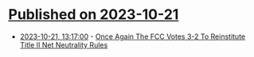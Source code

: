 # [Published on 2023-10-21](index.md)

* [2023-10-21, 13:17:00](https://soylentnews.org/article.pl?sid=23/10/20/1747240&from=rss) - [Once Again The FCC Votes 3-2 To Reinstitute Title II Net Neutrality Rules](https://soylentnews.org/article.pl?sid=23/10/20/1747240&from=rss)
